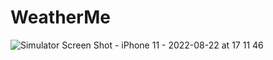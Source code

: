 # WeatherMe



![Simulator Screen Shot - iPhone 11 - 2022-08-22 at 17 11 46](https://user-images.githubusercontent.com/69522563/185919103-e7c5b83e-f2aa-4f8c-9651-12c801048c5e.png)
